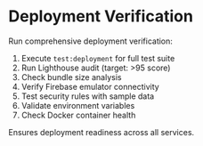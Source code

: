 # Deployment Verification

Run comprehensive deployment verification:

1. Execute `test:deployment` for full test suite
2. Run Lighthouse audit (target: >95 score)
3. Check bundle size analysis
4. Verify Firebase emulator connectivity
5. Test security rules with sample data
6. Validate environment variables
7. Check Docker container health

Ensures deployment readiness across all services.